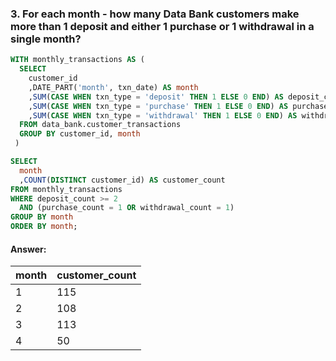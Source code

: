

### 3. For each month - how many Data Bank customers make more than 1 deposit and either 1 purchase or 1 withdrawal in a single month?

````SQL
WITH monthly_transactions AS (
  SELECT 
    customer_id 
    ,DATE_PART('month', txn_date) AS month
    ,SUM(CASE WHEN txn_type = 'deposit' THEN 1 ELSE 0 END) AS deposit_count
    ,SUM(CASE WHEN txn_type = 'purchase' THEN 1 ELSE 0 END) AS purchase_count
    ,SUM(CASE WHEN txn_type = 'withdrawal' THEN 1 ELSE 0 END) AS withdrawal_count
  FROM data_bank.customer_transactions
  GROUP BY customer_id, month
 )

SELECT
  month
  ,COUNT(DISTINCT customer_id) AS customer_count
FROM monthly_transactions
WHERE deposit_count >= 2 
  AND (purchase_count = 1 OR withdrawal_count = 1)
GROUP BY month
ORDER BY month;
````
#### Answer:
|month|customer_count|
|-----|--------------|
|1    |115           |
|2    |108           |
|3    |113           |
|4    |50            |
